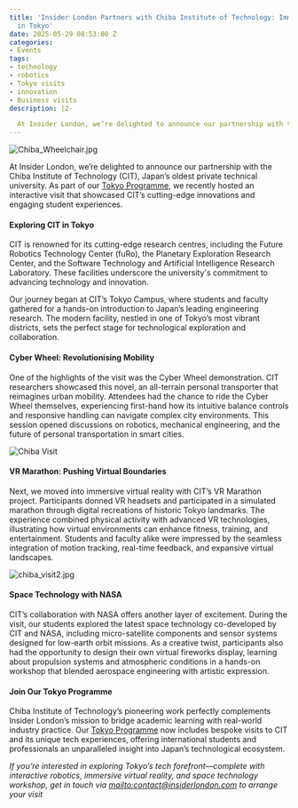 ```yaml
---
title: 'Insider London Partners with Chiba Institute of Technology: Immersive Tech
  in Tokyo'
date: 2025-05-29 08:53:00 Z
categories:
- Events
tags:
- technology
- robotics
- Tokyo visits
- innovation
- Business visits
description: |2-

  At Insider London, we’re delighted to announce our partnership with the Chiba Institute of Technology (CIT), Japan’s oldest private technical university. As part of our Tokyo Programme, we recently hosted an interactive visit that showcased CIT’s cutting-edge innovations and engaging student experiences.
---
```


![Chiba_Wheelchair.jpg](/uploads/Chiba_Wheelchair.jpg)

At Insider London, we’re delighted to announce our partnership with the Chiba Institute of Technology (CIT), Japan’s oldest private technical university. As part of our [Tokyo Programme](httphttps://www.insiderlondon.com/asia/tokyo/), we recently hosted an interactive visit that showcased CIT’s cutting-edge innovations and engaging student experiences.

#### Exploring CIT in Tokyo

CIT is renowned for its cutting-edge research centres, including the Future Robotics Technology Center (fuRo), the Planetary Exploration Research Center, and the Software Technology and Artificial Intelligence Research Laboratory.  These facilities underscore the university's commitment to advancing technology and innovation. 

Our journey began at CIT’s Tokyo Campus, where students and faculty gathered for a hands-on introduction to Japan’s leading engineering research. The modern facility, nestled in one of Tokyo’s most vibrant districts, sets the perfect stage for technological exploration and collaboration.

#### Cyber Wheel: Revolutionising Mobility

One of the highlights of the visit was the Cyber Wheel demonstration. CIT researchers showcased this novel, an all-terrain personal transporter that reimagines urban mobility. Attendees had the chance to ride the Cyber Wheel themselves, experiencing first-hand how its intuitive balance controls and responsive handling can navigate complex city environments. This session opened discussions on robotics, mechanical engineering, and the future of personal transportation in smart cities.

![Chiba Visit](/uploads/Chiba%20Visit.jpg)


#### VR Marathon: Pushing Virtual Boundaries

Next, we moved into immersive virtual reality with CIT’s VR Marathon project. Participants donned VR headsets and participated in a simulated marathon through digital recreations of historic Tokyo landmarks. The experience combined physical activity with advanced VR technologies, illustrating how virtual environments can enhance fitness, training, and entertainment. Students and faculty alike were impressed by the seamless integration of motion tracking, real-time feedback, and expansive virtual landscapes.

![chiba_visit2.jpg](/uploads/chiba_visit2.jpg)

#### Space Technology with NASA

CIT’s collaboration with NASA offers another layer of excitement. During the visit, our students explored the latest space technology co-developed by CIT and NASA, including micro-satellite components and sensor systems designed for low-earth orbit missions. As a creative twist, participants also had the opportunity to design their own virtual fireworks display, learning about propulsion systems and atmospheric conditions in a hands-on workshop that blended aerospace engineering with artistic expression.

#### Join Our Tokyo Programme

Chiba Institute of Technology’s pioneering work perfectly complements Insider London’s mission to bridge academic learning with real-world industry practice. Our [Tokyo Programme](https://www.insiderlondon.com/asia/tokyo/) now includes bespoke visits to CIT and its unique tech experiences, offering international students and professionals an unparalleled insight into Japan’s technological ecosystem.

*If you’re interested in exploring Tokyo’s tech forefront—complete with interactive robotics, immersive virtual reality, and space technology workshop, get in touch via [mailto:contact@insiderlondon.com](contact@insiderlondon.com) to arrange your visit*

